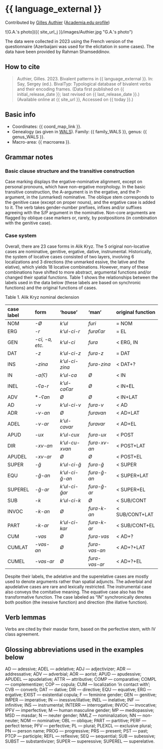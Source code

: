 # {{ language_external }}

Contributed by [Gilles Authier](https://www.ephe.psl.eu/gilles-authier) ([Academia.edu profile](https://ephe.academia.edu/GillesAuthier)) 

![G.A.'s photo]({{ site_url_j }}/images/Authier.jpg "G.A.'s photo")

The data were collected in 2023 using the French version of the questionnaire (Azerbaijani was used for the elicitation in some cases). The data have been provided by Rahman Shamseddinov.

## How to cite

> Authier, Gilles. 2023. Bivalent patterns in {{ language_external }}. In: Say, Sergey (ed.). BivalTyp: Typological database of bivalent verbs and their encoding frames. (Data first published on {{ initial_release_date }}; last revised on {{ last_release_date }}.) (Available online at {{ site_url }}, Accessed on {{ today }}.)

## Basic info

- Coordinates: {{ coord_map_link }}.
- Genealogy (as given in [WALS](https://wals.info/)). Family: {{ family_WALS }}, genus: {{ genus_WALS }}.
- Macro-area: {{ macroarea }}.

## Grammar notes

### Basic clause structure and the transitive construction

Case marking displays the ergative-nominative alignment, except on personal pronouns, which have non-ergative morphology. In the basic transitive construction, the A-argument is in the ergative, and the P-argument, in the (unmarked) nominative. The oblique stem corresponds to the genitive case (except on proper nouns), and the ergative case is added to it. The verb takes gender-number prefixes, infixes and/or suffixes agreeing with the S/P argument in the nominative. Non-core arguments are flagged by oblique case markers or, rarely, by postpositions (in combination with the genitive case).

### Case system

Overall, there are 23 case forms in Alik Kryz. The 5 original non-locative cases are nominative, genitive, ergative, dative, instrumental. Historically, the system of locative cases consisted of two layers, involving 6 localizations and 3 directions (the unmarked essive, the lative and the elative), which yields 18 locative combinations. However, many of these combinations have shifted to more abstract, argumental functions and/or changed their spatial functions. Table 1 shows the relationships between the labels used in the data below (these labels are based on synchronic functions) and the original functions of cases.

Table 1. Alik Kryz nominal declension

<div class="before-table"></div>

|case label|form|‘house’|‘man’|original function|
|:----|:----|:----|:----|:----|
|NOM|*-Ø*|*k’ul*|*furi*|= NOM|
|ERG|*-r*|*k’ul-ci-r*|*furaʕar*|= EL|
|GEN|*-ci, -a, etc.*|*k’ul-ci*|*fura*|< ERG, IN|
|DAT|*-z*|*k’ul-ci-z*|*fura-z*|= DAT|
|INS|*-zina*|*k’ul-ci-zina*|*fura-zina*|< DAT+?|
|IN|*-a(ʕ)*|*k’ul-ca*|*Ø*|< IN|
|INEL|*-ʕa-r*|*k’ul-caʕar*|*Ø*|< IN+EL|
|ADV|**-ʕan*|*Ø*|*Ø*|< IN+LAT|
|AD|*-v*|*k’ul-ci-v*|*fura-v*|< AD|
|ADR|*-v-an*|*Ø*|*furavan*|< AD+LAT|
|ADEL|*-v-ar*|*k’ul-cavar*|*furavar*|< AD+EL|
|APUD|*-ux*|*k’ul-cux*|*fura-ux*|< POST|
|DIR|*-xv-an*|*k’ul-cu-xvan*|*fura-xv-an*|< POST+LAT|
|APUDEL|*-xv-ar*|*Ø*|*Ø*|< POST+EL|
|SUPER|*-ğ*|*k’ul-ci-ğ*|*fura-ğ*|< SUPER|
|EQU|*-ğ-an*|*k’ul-ci-ğ-an*|*fura-ğ-an*|< SUPER+LAT|
|SUPEREL|*-ğ-ar*|*k’ul-ci-ğar*|*fura-ğ-ar*|< SUPER+EL|
|SUB|*-k*|*k’ul-ci-k*|*Ø*|< SUB/CONT|
|INVOC|*-k-an*|*Ø*|*fura-k-an*|< SUB/CONT+LAT|
|PART|*-k-ar*|*k’ul-ci-kar*|*fura-k-ar*|< SUB/CONT+EL|
|CUM|*-vas*|*Ø*|*fura-vas*|< AD+?|
|CUMLAT|*-vas-an*|*Ø*|*fura-vas-an*|< AD+?+LAT|
|CUMEL|*-vas-ar*|*Ø*|*fura-vas-ar*|< AD+?+EL|

Despite their labels, the adelative and the superelative cases are mostly used to denote arguments rather than spatial adjuncts. The adverbial and apudelative cases are rare and lexically restricted. The instrumental case also conveys the comitative meaning. The equative case also has the transformative function. The case labeled as “IN” synchronically denotes both position (the inessive function) and direction (the illative function).

## Verb lemmas

Verbs are cited by their masdar form, based on the perfective stem, with IV class agreement.

## Glossing abbreviations used in the examples below

AD — adessive; ADEL — adelative; ADJ — adjectivizer; ADR — addressative; ADV — adverbial; AOR — aorist; APUD — apudessive; APUDEL — apudelative; ATTR — attributive; COMP — comparative; COMPL — complementizer; COP — copula; CUM — localization ‘in contact with’; CVB — converb; DAT — dative; DIR — directive; EQU — equative; ERG — ergative; EXIST — existential copula; F — feminine gender; GEN — genitive; IMPER — imperative; IN — inessive/illative; INEL — inelative; INF — infinitive; INS — instrumental; INTERR — interrogative; INVOC — invocative; IPFV — imperfective; M — human masculine gender; MP — mediopassive; MSD — masdar; N — neuter gender; NMLZ — nominalization; NN — non-neuter; NOM — nominative; OBL — oblique; PART — partitive; PERF — perfect tense; PFV — perfective; PL — plural; PLEXCL — exclusive plural; PN — person name; PROG — progressive; PRS — present; PST — past; PTCP — participle; REFL — reflexive; SEQ — sequential; SUB — subessive; SUBST — substantivizer; SUPER — superessive; SUPEREL — superelative.
